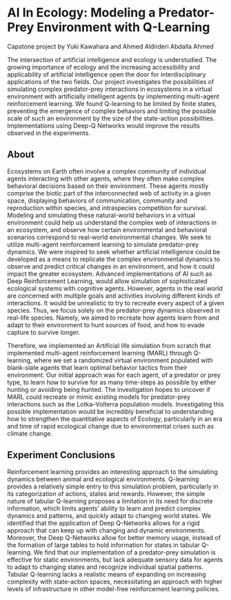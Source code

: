 # AI In Ecology: Modeling a Predator-Prey Environment with Q-Learning

Capstone project by Yuki Kawahara and Ahmed Aldirderi Abdalla Ahmed

The intersection of artificial intelligence and ecology is understudied. The growing importance of ecology and the increasing accessibility and applicability of artificial intelligence open the door for interdisciplinary applications of  the two fields. Our project investigates the possibilities of simulating complex predator-prey interactions in ecosystems in a virtual environment with artificially intelligent agents by implementing multi-agent reinforcement learning. We found Q-learning to be limited by finite states, preventing the emergence of complex behaviors and limiting the possible scale of such an environment by the size of the state-action possibilities. Implementations using Deep-Q Networks would improve the results observed in the experiments. 

## About
Ecosystems on Earth often involve a complex community of individual agents interacting with other agents, where they often make complex behavioral decisions based on their environment. These agents mostly comprise the biotic part of the interconnected web of activity in a given space, displaying behaviors of communication, community and reproduction within species, and intraspecies competition for survival. Modeling and simulating these natural-world behaviors in a virtual environment could help us understand the complex web of interactions in an ecosystem, and observe how certain environmental and behavioral scenarios correspond to real-world environmental changes.
We seek to utilize multi-agent reinforcement learning to simulate predator-prey dynamics. We were inspired to seek whether artificial intelligence could be developed as a means to replicate the complex environmental dynamics to observe and predict critical changes in an environment, and how it could impact the greater ecosystem. Advanced implementations of AI such as Deep Reinforcement Learning,  would allow simulation of sophisticated ecological systems with cognitive agents. However, agents in the real world are concerned with multiple goals and activities involving different kinds of interactions. It would be unrealistic to try to recreate every aspect of a given species. Thus, we focus solely on the predator-prey dynamics observed in real-life species. Namely, we aimed to recreate how agents learn from and adapt to their environment to hunt sources of food, and how to evade capture to survive longer.

Therefore, we implemented an Artificial life simulation from scratch that implemented multi-agent reinforcement learning (MARL) through Q-learning, where we set a randomized virtual environment populated with blank-slate agents that learn optimal behavior tactics from their environment.
Our initial approach was for each agent, of a predator or prey type, to learn how to survive for as many time-steps as possible by either hunting or avoiding being hunted.  The investigation hopes to uncover if MARL could recreate or mimic existing models for predator-prey interactions such as the Lotka–Volterra population models. Investigating this possible implementation would be incredibly beneficial to understanding how to strengthen the quantitative aspects of Ecology, particularly in an era and time of rapid ecological change due to environmental crises such as climate change.  

## Experiment Conclusions
Reinforcement learning provides an interesting approach to the simulating dynamics between animal and ecological environments. Q-learning provides a relatively simple entry to this simulation problem, particularly in its categorization of actions, states and rewards. However, the simple nature of tabular Q-learning proposes a limitation in its need for discrete information, which limits agents’ ability to learn and predict complex dynamics and patterns, and quickly adapt to changing world states. We identified that the application of Deep Q-Networks allows for a rigid approach that can keep up with changing and dynamic environments. Moreover, the Deep Q-Networks allow for better memory usage, instead of the formation of large tables to hold information for states in tabular Q-learning.
We find that our implementation of a predator-prey simulation is effective for static environments, but lack adequate sensory data for agents to adapt to changing states and recognize individual spatial patterns. Tabular Q-learning lacks a realistic means of expanding on increasing complexity with state-action spaces, necessitating an approach with higher levels of infrastructure in other model-free reinforcement learning policies.


